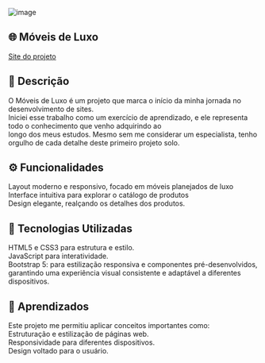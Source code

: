 ![image](https://github.com/user-attachments/assets/1bb7f148-46d1-441c-9532-24e657dd4513)
## 🌐 Móveis de Luxo
[Site do projeto](https://moveisdeluxo.netlify.app)

## 📖 Descrição
O Móveis de Luxo é um projeto que marca o início da minha jornada no desenvolvimento de sites.<br> Iniciei esse trabalho como um exercício de aprendizado, e ele representa todo o conhecimento que venho adquirindo ao<br> longo dos meus estudos. Mesmo sem me considerar um especialista, tenho orgulho de cada detalhe deste primeiro projeto solo.

## ⚙️ Funcionalidades
Layout moderno e responsivo, focado em móveis planejados de luxo<br>
Interface intuitiva para explorar o catálogo de produtos<br>
Design elegante, realçando os detalhes dos produtos.<br>

## 🚀 Tecnologias Utilizadas
HTML5 e CSS3 para estrutura e estilo.<br>
JavaScript para interatividade.<br>
Bootstrap 5: para estilização responsiva e componentes pré-desenvolvidos, garantindo uma experiência visual consistente e adaptável a diferentes dispositivos.

## 🎯 Aprendizados
Este projeto me permitiu aplicar conceitos importantes como:<br>
Estruturação e estilização de páginas web.<br>
Responsividade para diferentes dispositivos.<br>
Design voltado para o usuário.<br>
